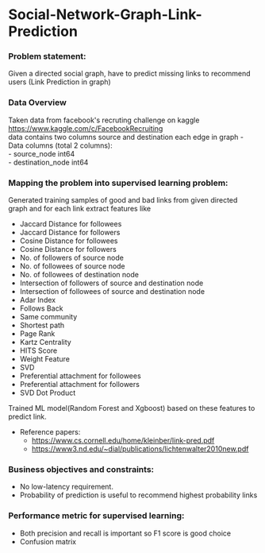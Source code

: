 # Social-Network-Graph-Link-Prediction

### Problem statement: 
Given a directed social graph, have to predict missing links to recommend users (Link Prediction in graph)

### Data Overview
Taken data from facebook's recruting challenge on kaggle https://www.kaggle.com/c/FacebookRecruiting  
data contains two columns source and destination each edge in graph 
    - Data columns (total 2 columns):  
    - source_node         int64  
    - destination_node    int64  
    
### Mapping the problem into supervised learning problem:
Generated training samples of good and bad links from given directed graph and for each link extract features like 
<ul>
<li>Jaccard Distance for followees</li>
<li>Jaccard Distance for followers</li>
<li>Cosine Distance for followees</li>
<li>Cosine Distance for followers</li>
<li>No. of followers of source node</li>
<li>No. of followees of source node</li>
<li>No. of followees of destination node</li>
<li>Intersection of followers of source and destination node</li>
<li>Intersection of followees of source and destination node</li>
<li>Adar Index</li>
<li>Follows Back</li>
<li>Same community</li>
<li>Shortest path</li>
<li>Page Rank</li>
<li>Kartz Centrality</li>
<li>HITS Score</li>
<li>Weight Feature</li>
<li>SVD</li>
<li>Preferential attachment for followees</li>
<li>Preferential attachment for followers</li>
<li>SVD Dot Product</li>
</ul>

Trained ML model(Random Forest and Xgboost) based on these features to predict link. 
- Reference papers:  
    - https://www.cs.cornell.edu/home/kleinber/link-pred.pdf
    - https://www3.nd.edu/~dial/publications/lichtenwalter2010new.pdf
    
### Business objectives and constraints:  
- No low-latency requirement.
- Probability of prediction is useful to recommend highest probability links

### Performance metric for supervised learning:  
- Both precision and recall is important so F1 score is good choice
- Confusion matrix

